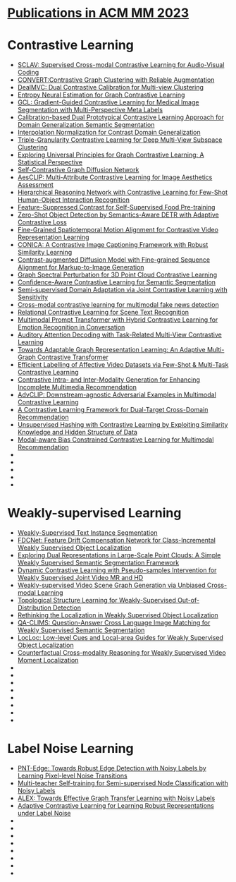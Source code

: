 # [Publications in ACM MM 2023](https://www.acmmm2023.org/)

# Contrastive Learning
 - [SCLAV: Supervised Cross-modal Contrastive Learning for Audio-Visual Coding](https://dl.acm.org/doi/abs/10.1145/3581783.3613805)
 - [CONVERT:Contrastive Graph Clustering with Reliable Augmentation](https://arxiv.org/pdf/2308.08963.pdf)
 - [DealMVC: Dual Contrastive Calibration for Multi-view Clustering](https://arxiv.org/pdf/2308.09000.pdf)
 - [Entropy Neural Estimation for Graph Contrastive Learning](https://arxiv.org/pdf/2307.13944.pdf)
 - [GCL: Gradient-Guided Contrastive Learning for Medical Image Segmentation with Multi-Perspective Meta Labels](https://arxiv.org/pdf/2309.08888.pdf)
 - [Calibration-based Dual Prototypical Contrastive Learning Approach for Domain Generalization Semantic Segmentation](https://arxiv.org/pdf/2309.14282)
 - [Interpolation Normalization for Contrast Domain Generalization](https://dl.acm.org/doi/abs/10.1145/3581783.3611841)
 - [Triple-Granularity Contrastive Learning for Deep Multi-View Subspace Clustering](https://dl.acm.org/doi/abs/10.1145/3581783.3611844)
 - [Exploring Universal Principles for Graph Contrastive Learning: A Statistical Perspective](https://dl.acm.org/doi/abs/10.1145/3581783.3612229)
 - [Self-Contrastive Graph Diffusion Network](https://arxiv.org/pdf/2307.14613)
 - [AesCLIP: Multi-Attribute Contrastive Learning for Image Aesthetics Assessment](https://dl.acm.org/doi/abs/10.1145/3581783.3611969)
 - [Hierarchical Reasoning Network with Contrastive Learning for Few-Shot Human-Object Interaction Recognition](https://dl.acm.org/doi/abs/10.1145/3581783.3612311)
 - [Feature-Suppressed Contrast for Self-Supervised Food Pre-training](https://arxiv.org/pdf/2308.03272.pdf)
 - [Zero-Shot Object Detection by Semantics-Aware DETR with Adaptive Contrastive Loss](https://dl.acm.org/doi/abs/10.1145/3581783.3612523)
 - [Fine-Grained Spatiotemporal Motion Alignment for Contrastive Video Representation Learning](https://arxiv.org/pdf/2309.00297.pdf)
 - [CONICA: A Contrastive Image Captioning Framework with Robust Similarity Learning](https://dl.acm.org/doi/abs/10.1145/3581783.3612326)
 - [Contrast-augmented Diffusion Model with Fine-grained Sequence Alignment for Markup-to-Image Generation](https://arxiv.org/pdf/2308.01147)
 - [Graph Spectral Perturbation for 3D Point Cloud Contrastive Learning](https://dl.acm.org/doi/abs/10.1145/3581783.3612469)
 - [Confidence-Aware Contrastive Learning for Semantic Segmentation](https://dl.acm.org/doi/abs/10.1145/3581783.3612037)
 - [Semi-supervised Domain Adaptation via Joint Contrastive Learning with Sensitivity](https://dl.acm.org/doi/abs/10.1145/3581783.3611991)
 - [Cross-modal contrastive learning for multimodal fake news detection](https://dl.acm.org/doi/pdf/10.1145/3581783.3613850)
 - [Relational Contrastive Learning for Scene Text Recognition](https://arxiv.org/pdf/2308.00508.pdf)
 - [Multimodal Prompt Transformer with Hybrid Contrastive Learning for Emotion Recognition in Conversation](https://arxiv.org/pdf/2310.04456.pdf)
 - [Auditory Attention Decoding with Task-Related Multi-View Contrastive Learning](https://dl.acm.org/doi/pdf/10.1145/3581783.3611869)
 - [Towards Adaptable Graph Representation Learning: An Adaptive Multi-Graph Contrastive Transformer](https://dl.acm.org/doi/pdf/10.1145/3581783.3612358)
 - [Efficient Labelling of Affective Video Datasets via Few-Shot & Multi-Task Contrastive Learning](https://arxiv.org/pdf/2308.02173.pdf)
 - [Contrastive Intra- and Inter-Modality Generation for Enhancing Incomplete Multimedia Recommendation](https://www.cs.emory.edu/~jyang71/files/ci2mg.pdf)
 - [AdvCLIP: Downstream-agnostic Adversarial Examples in Multimodal Contrastive Learning](https://arxiv.org/pdf/2308.07026.pdf)
 - [A Contrastive Learning Framework for Dual-Target Cross-Domain Recommendation](https://dl.acm.org/doi/abs/10.1145/3581783.3612250)
 - [Unsupervised Hashing with Contrastive Learning by Exploiting Similarity Knowledge and Hidden Structure of Data](https://dl.acm.org/doi/abs/10.1145/3581783.3612596)
 - [Modal-aware Bias Constrained Contrastive Learning for Multimodal Recommendation](https://dl.acm.org/doi/abs/10.1145/3581783.3612568) 
 - []()
 - []()
 - []()
 - []()
 - []()

# Weakly-supervised Learning
 - [Weakly-Supervised Text Instance Segmentation](https://arxiv.org/pdf/2303.10848.pdf)
 - [FDCNet: Feature Drift Compensation Network for Class-Incremental Weakly Supervised Object Localization](https://arxiv.org/pdf/2309.09122.pdf)
 - [Exploring Dual Representations in Large-Scale Point Clouds: A Simple Weakly Supervised Semantic Segmentation Framework](https://dl.acm.org/doi/abs/10.1145/3581783.3612224)
 - [Dynamic Contrastive Learning with Pseudo-samples Intervention for Weakly Supervised Joint Video MR and HD](https://dl.acm.org/doi/pdf/10.1145/3581783.3612384)
 - [Weakly-supervised Video Scene Graph Generation via Unbiased Cross-modal Learning](https://dl.acm.org/doi/abs/10.1145/3581783.3612019)
 - [Topological Structure Learning for Weakly-Supervised Out-of-Distribution Detection](https://arxiv.org/pdf/2209.07837)
 - [Rethinking the Localization in Weakly Supervised Object Localization](https://arxiv.org/pdf/2308.06161.pdf)
 - [QA-CLIMS: Question-Answer Cross Language Image Matching for Weakly Supervised Semantic Segmentation](https://dl.acm.org/doi/abs/10.1145/3581783.3612148)
 - [LocLoc: Low-level Cues and Local-area Guides for Weakly Supervised Object Localization](https://dl.acm.org/doi/abs/10.1145/3581783.3612165)
 - [Counterfactual Cross-modality Reasoning for Weakly Supervised Video Moment Localization](https://arxiv.org/pdf/2308.05648.pdf)
 - []()
 - []()
 - []()
 - []()
 - []()
 - []()
 - []()
 - []()
   
# Label Noise Learning
 - [PNT-Edge: Towards Robust Edge Detection with Noisy Labels by Learning Pixel-level Noise Transitions](https://arxiv.org/pdf/2307.14070.pdf)
 - [Multi-teacher Self-training for Semi-supervised Node Classification with Noisy Labels](https://dl.acm.org/doi/abs/10.1145/3581783.3613117)
 - [ALEX: Towards Effective Graph Transfer Learning with Noisy Labels](https://arxiv.org/pdf/2309.14673.pdf)
 - [Adaptive Contrastive Learning for Learning Robust Representations under Label Noise]()
 - []()
 - []()
 - []()
 - []()
 - []()
 - []()
 - []()
 - []()
